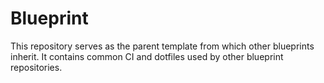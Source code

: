 # Blueprint
This repository serves as the parent template from which other blueprints inherit. It contains common CI and dotfiles used by other blueprint repositories.